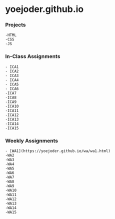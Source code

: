 # yoejoder.github.io

### Projects
    -HTML
    -CSS
    -JS

### In-Class Assignments
    - ICA1
    - ICA2
    - ICA3
    - ICA4
    - ICA5
    - ICA6
    -ICA7
    -ICA8
    -ICA9
    -ICA10
    -ICA11
    -ICA12
    -ICA13
    -ICA14
    -ICA15

### Weekly Assignments
    - [WA1](https://yoejoder.github.io/wa/wa1.html)
    -WA2
    -WA3
    -WA4
    -WA5
    -WA6
    -WA7
    -WA8
    -WA9
    -WA10
    -WA11
    -WA12
    -WA13
    -WA14
    -WA15
